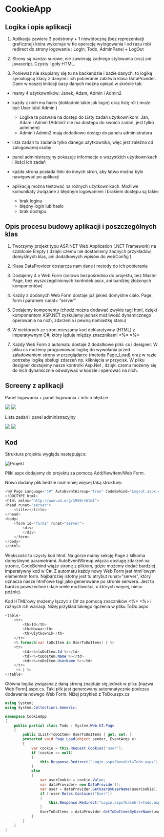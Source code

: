 # CookieApp

 ## Logika i opis aplikacji 

   

   

  1. Aplikacja zawiera 3 podstrony + 1 niewidoczną (bez reprezentacji graficznej) która wykonuje w tle operację wylogowania i od razu robi redirect do strony logowania : Login, Todo, AdminPanel  +  LogOut 

  2. Strony są bardzo surowe, nie zawierają żadnego stylowania (css) ani javascript. Czysty i goły HTML.  

  3. Ponieważ nie skupiamy się tu na backendzie i bazie danych, to logikę symulującą klasy z danymi i ich pobieranie załatwia klasa DataProvider. 
  Dane w naszej imitacji bazy danych można opisać w skrócie tak: 

  - mamy 4 użytkowników: Janek, Adam, Admin i Admin2 
  - każdy z nich ma hasło (dokładnie takie jak login) oraz listę ról ( może być User lub/i Admin )
    - Logika ta pozwala na dostęp do Listy zadań użytkownikom: Jan, Adam i Admin (Admin2 nie ma dostępu do swoich zadań, jest tylko adminem) 
    - Admin i Admin2 mają dodatkowo dostęp do panelu administratora 

  - lista zadań to zadania tylko danego użytkownika, więc jest zależna od zalogowanej osoby
  - panel administracyjny pokazuje informacje o wszystkich użytkownikach i ilości ich zadań 
  - każda strona posiada linki do innych stron, aby łatwo można było nawigować po aplikacji 
  - aplikację można testować na różnych użytkownikach. Możliwe komunikaty związane z błędnym logowaniem i brakiem dostępu są takie: 
    - brak loginu 
    - błędny login lub hasło 
    - brak dostępu 

## Opis procesu budowy aplikacji i poszczególnych klas 

1. Tworzymy projekt typu ASP.NET Web Application (.NET Framework) na szablonie Empty ( dzięki czemu nie dostaniemy żadnych przykładów, domyślnych klas, ani dodatkowych wpisów do webConfig ) 

2. Klasa DataProvider dostarcza nam dane i metody do ich pobierania 

3. Dodajemy 4 x Web Form (celowo bezpośrednio do projektu, bez Master Page, bez wyszczególnionych kontrolek ascx, ani bardziej złożonych komponentów) 

4. Każdy z dodanych Web Form dostaje już jakieś domyślne ciało. Page, form i parametr runat= “server” 

5. Dodajemy komponenty (chodź można dodawać zwykłe tagi html, dzięki komponentom ASP.NET zyskujemy jednak możliwość dynamicznego operowania na nich, zdarzenia i pewną namiastkę stanu) 

6. W niektórych ze stron mieszamy kod deklaratywny (HTML) z imperatywnym C#, który ląduje między znacznikami <%= =%> 

7. Każdy Web Form z automatu dostaje 2 dodatkowe pliki: cs i designer. W pliku cs możemy programować logikę do wywołania przed załadowaniem strony w przeglądarce (metoda Page_Load) oraz w razie potrzeby logikę obsługi zdarzeń np. kliknięcia w przycisk. W pliku designer dostajemy nasze kontrolki Asp.Net , dzięki czemu możemy się do nich dynamicznie odwoływać w kodzie i operować na nich. 

## Screeny z aplikacji

Panel logowania + panel logowania z info o błędzie
<p float="left">
  <img src="../IMG/logowanie1.PNG"/>
  <img src="../IMG/logowanie2.PNG"/> 
</p>

Lista zadań i panel administracyjny
<p float="left">
  <img src="../IMG/lista1.PNG"/>
  <img src="../IMG/admin1.PNG"/> 
</p>

## Kod

Struktura projektu wygląda następująco:

![Projekt](../IMG/Projekt1.PNG)

Pliki aspx dodajemy do projektu za pomocą Add/NewItem/Web Form.

Nowo dodany plik bedzie miał mniej więcej taką strukturę:
```csharp
<%@ Page Language="C#" AutoEventWireup="true" CodeBehind="Logout.aspx.cs" Inherits="CookieApp.Logout" %>
<!DOCTYPE html>
<html xmlns="http://www.w3.org/1999/xhtml">
<head runat="server">
    <title></title>
</head>
<body>
    <form id="form1" runat="server">
        <div>
        </div>
    </form>
</body>
</html>
```
Większość to czysty kod html. Na górze mamy sekcję Page z kilkoma domyślnymi parametrami. AutoEventWireup włącza obsługę zdarzeń na stronie, CodeBehind wiąże stronę z plikiem, gdzie możemy dodać bardziej imperatywny kod w C#. Z automatu każdy nowy Web Form jest html'owym elementem form. Najbardziej istotny jest tu atrybut runat="server", który oznacza nasze html'owe tagi jako generowane po stronie serwera. Jest to bardzo powszechne i daje wiele możliwości, o których więcej, nieco później.

Kod HTML'owy możemy łączyć z C# za pomocą znaczników <%= =%> i różnych ich wariacji. Niżej przykład takiego łączenia w pliku ToDo.aspx
```csharp
<table>
    <tr>
        <th>Id</th>
        <th>Nazwa</th>
        <th>Użytkownik</th>
    </tr>
    <% foreach(var toDoItem in UserToDoItems) { %>
    <tr>
        <td><%=toDoItem.Id %></td>
        <td><%=toDoItem.Name %></td>
        <td><%=toDoItem.UserName %></td>
    </tr>
     <% } %>
</table>
```
Główna logika związana z daną stroną znajduje się jednak w pliku [nazwa Web Form].aspx.cs. Taki plik jest generowany automnatycznie podczas dodawania nowego Web Form. Niżej przykład z ToDo.aspx.cs
```csharp
using System;
using System.Collections.Generic;

namespace CookieApp
{
    public partial class Todo : System.Web.UI.Page
    {
        public IList<ToDoItem> UserToDoItems { get; set; }
        protected void Page_Load(object sender, EventArgs e)
        {
            var cookie = this.Request.Cookies["user"];
            if (cookie == null)
            {
                this.Response.Redirect("Login.aspx?baseUrl=Todo.aspx");
            }
            else
            {
                var userCookie = cookie.Value;
                var dataProvider= new DataProvider();
                var user = dataProvider.GetUserByUserName(userCookie);
                if (!user.Roles.Contains("User"))
                {
                    this.Response.Redirect("Login.aspx?baseUrl=Todo.aspx");
                }
                UserToDoItems = dataProvider.GetToDoItemsByUserName(user.UserName);
            }
        }
    }
}
```

      
